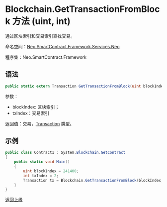 # Blockchain.GetTransactionFromBlock 方法 (uint, int)

通过区块索引和交易索引查找交易。

命名空间：[Neo.SmartContract.Framework.Services.Neo](../../neo.md)

程序集：Neo.SmartContract.Framework

## 语法

```c#
public static extern Transaction GetTransactionFromBlock(uint blockIndex, int txIndex)
```

参数：

- blockIndex: 区块索引；
- txIndex：交易索引

返回值：交易，[Transaction](../Transaction.md) 类型。

## 示例

```c#
public class Contract1 : System.Blockchain.GetContract
{
    public static void Main()
    {
        uint blockIndex = 241400;
        int txIndex = 2;
        Transaction tx = Blockchain.GetTransactionFromBlock(blockIndex, txIndex);
    }
}
```



[返回上级](../Blockchain.md)